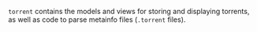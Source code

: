 `torrent` contains the models and views for storing and displaying torrents, as well as code to parse metainfo files (`.torrent` files).

